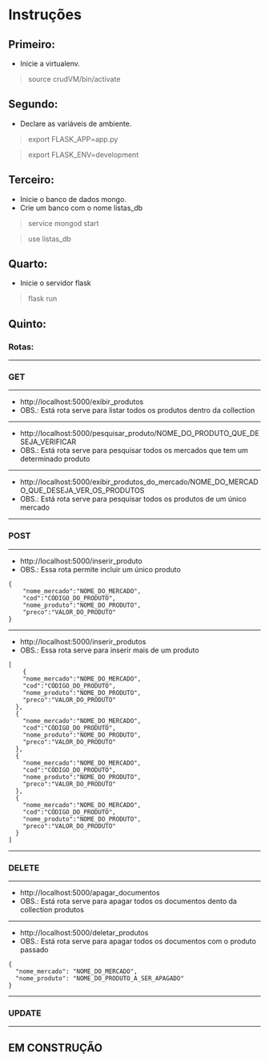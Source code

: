 # Instruções

## Primeiro:
 - Inicie a virtualenv.
> source crudVM/bin/activate

## Segundo:
 - Declare as variáveis de ambiente.
> export FLASK_APP=app.py

> export FLASK_ENV=development

## Terceiro:
 - Inicie o banco de dados mongo.
 - Crie um banco com o nome listas_db
> service mongod start

> use listas_db
 
## Quarto: 
 - Inicie o servidor flask
 > flask run
 
## Quinto:
### Rotas:
--------------------------------------------------------------------------------------------------------------------------
 ### GET
--------------------------------------------------------------------------------------------------------------------------
 
 - http://localhost:5000/exibir_produtos 
 - OBS.:  Está rota serve para listar todos os produtos dentro da collection
 
--------------------------------------------------------------------------------------------------------------------------
 
 - http://localhost:5000/pesquisar_produto/NOME_DO_PRODUTO_QUE_DESEJA_VERIFICAR
 - OBS.:  Está rota serve para pesquisar todos os mercados que tem um determinado produto
 
--------------------------------------------------------------------------------------------------------------------------
  
 - http://localhost:5000/exibir_produtos_do_mercado/NOME_DO_MERCADO_QUE_DESEJA_VER_OS_PRODUTOS
 - OBS.:  Está rota serve para pesquisar todos os produtos de um único mercado
 
--------------------------------------------------------------------------------------------------------------------------
 ### POST
--------------------------------------------------------------------------------------------------------------------------

- http://localhost:5000/inserir_produto
- OBS.: Essa rota permite incluir um único produto
```
{
	"nome_mercado":"NOME_DO_MERCADO",
	"cod":"CÓDIGO_DO_PRODUTO",
	"nome_produto":"NOME_DO_PRODUTO",
	"preco":"VALOR_DO_PRODUTO"
}

```
  
--------------------------------------------------------------------------------------------------------------------------

- http://localhost:5000/inserir_produtos
- OBS.: Essa rota serve para inserir mais de um produto

```
[
	{
	"nome_mercado":"NOME_DO_MERCADO",
	"cod":"CÓDIGO_DO_PRODUTO",
	"nome_produto":"NOME_DO_PRODUTO",
	"preco":"VALOR_DO_PRODUTO"
  },
  {
	"nome_mercado":"NOME_DO_MERCADO",
	"cod":"CÓDIGO_DO_PRODUTO",
	"nome_produto":"NOME_DO_PRODUTO",
	"preco":"VALOR_DO_PRODUTO"
  },
  {
	"nome_mercado":"NOME_DO_MERCADO",
	"cod":"CÓDIGO_DO_PRODUTO",
	"nome_produto":"NOME_DO_PRODUTO",
	"preco":"VALOR_DO_PRODUTO"
  },
  {
	"nome_mercado":"NOME_DO_MERCADO",
	"cod":"CÓDIGO_DO_PRODUTO",
	"nome_produto":"NOME_DO_PRODUTO",
	"preco":"VALOR_DO_PRODUTO"
  }
]
```

--------------------------------------------------------------------------------------------------------------------------
### DELETE
--------------------------------------------------------------------------------------------------------------------------

- http://localhost:5000/apagar_documentos
- OBS.: Está rota serve para apagar todos os documentos dento da collection produtos

--------------------------------------------------------------------------------------------------------------------------

- http://localhost:5000/deletar_produtos
- OBS.: Está rota serve para apagar todos os documentos com o produto passado

```
{
  "nome_mercado": "NOME_DO_MERCADO",
  "nome_produto": "NOME_DO_PRODUTO_A_SER_APAGADO"
}

```
--------------------------------------------------------------------------------------------------------------------------
### UPDATE
--------------------------------------------------------------------------------------------------------------------------

## EM CONSTRUÇÃO
